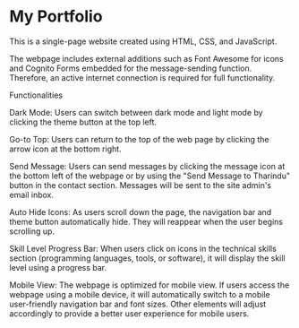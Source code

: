 <h1> My Portfolio </h1>

This is a single-page website created using HTML, CSS, and JavaScript.

The webpage includes external additions such as Font Awesome for icons and Cognito Forms embedded for the message-sending function. Therefore, an active internet connection is required for full functionality.

Functionalities

Dark Mode: Users can switch between dark mode and light mode by clicking the theme button at the top left.

Go-to Top: Users can return to the top of the web page by clicking the arrow icon at the bottom right.

Send Message: Users can send messages by clicking the message icon at the bottom left of the webpage or by using the "Send Message to Tharindu" button in the contact section. Messages will be sent to the site admin's email inbox.

Auto Hide Icons: As users scroll down the page, the navigation bar and theme button automatically hide. They will reappear when the user begins scrolling up.

Skill Level Progress Bar: When users click on icons in the technical skills section (programming languages, tools, or software), it will display the skill level using a progress bar.

Mobile View: The webpage is optimized for mobile view. If users access the webpage using a mobile device, it will automatically switch to a mobile user-friendly navigation bar and font sizes. Other elements will adjust accordingly to provide a better user experience for mobile users.
